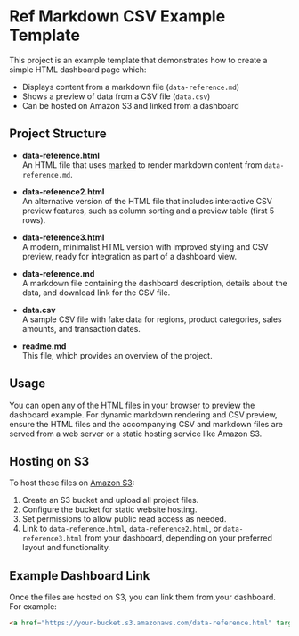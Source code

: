 # Ref Markdown CSV Example Template

This project is an example template that demonstrates how to create a simple HTML dashboard page which:

- Displays content from a markdown file (`data-reference.md`)
- Shows a preview of data from a CSV file (`data.csv`)
- Can be hosted on Amazon S3 and linked from a dashboard

## Project Structure

- **data-reference.html**  
  An HTML file that uses [marked](https://github.com/markedjs/marked) to render markdown content from `data-reference.md`.
  
- **data-reference2.html**  
  An alternative version of the HTML file that includes interactive CSV preview features, such as column sorting and a preview table (first 5 rows).

- **data-reference3.html**  
  A modern, minimalist HTML version with improved styling and CSV preview, ready for integration as part of a dashboard view.

- **data-reference.md**  
  A markdown file containing the dashboard description, details about the data, and download link for the CSV file.

- **data.csv**  
  A sample CSV file with fake data for regions, product categories, sales amounts, and transaction dates.

- **readme.md**  
  This file, which provides an overview of the project.

## Usage

You can open any of the HTML files in your browser to preview the dashboard example. For dynamic markdown rendering and CSV preview, ensure the HTML files and the accompanying CSV and markdown files are served from a web server or a static hosting service like Amazon S3.

## Hosting on S3

To host these files on [Amazon S3](https://aws.amazon.com/s3/):

1. Create an S3 bucket and upload all project files.
2. Configure the bucket for static website hosting.
3. Set permissions to allow public read access as needed.
4. Link to `data-reference.html`, `data-reference2.html`, or `data-reference3.html` from your dashboard, depending on your preferred layout and functionality.

## Example Dashboard Link

Once the files are hosted on S3, you can link them from your dashboard. For example:

```html
<a href="https://your-bucket.s3.amazonaws.com/data-reference.html" target="_blank">Dashboard Data Reference</a>